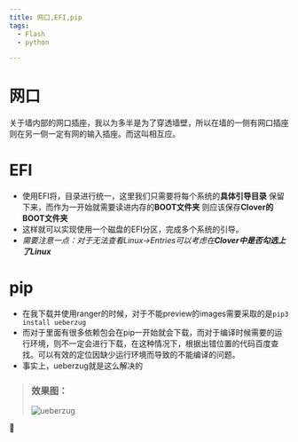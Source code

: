 ```yaml
---
title: 网口,EFI,pip
tags:
  - Flash
  - python

---
```


# 网口
关于墙内部的网口插座，我以为多半是为了穿透墙壁，所以在墙的一侧有网口插座则在另一侧一定有网的输入插座。而这叫相互应。

# EFI
- 使用EFI将，目录进行统一，这里我们只需要将每个系统的**具体引导目录** 保留下来，而作为一开始就需要读进内存的**BOOT文件夹** 则应该保存**Clover的BOOT文件夹** 
- 这样就可以实现使用一个磁盘的EFI分区，完成多个系统的引导。
- *需要注意一点：对于无法查看Linux->Entries可以考虑在**Clover中是否勾选上了Linux***  

# pip
- 在我下载并使用ranger的时候，对于不能preview的images需要采取的是`pip3 install ueberzug`
- 而对于里面有很多依赖包会在pip一开始就会下载，而对于编译时候需要的运行环境，则不一定会进行下载，在这种情况下，根据出错位置的代码百度查找。可以有效的定位因缺少运行环境而导致的不能编译的问题。
- 事实上，ueberzug就是这么解决的
> ### 效果图：
> ![ueberzug](https://tva1.sinaimg.cn/large/007S8ZIlly1gdtbkdkme4g314i0lmws6.gif) 

🥶
